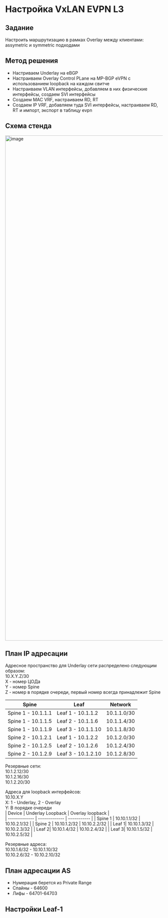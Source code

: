 # Настройка VxLAN EVPN L3

## Задание
Настроить маршрутизацию в рамках Overlay между клиентами: assymetric и symmetric подходами

## Метод решения
- Настриваем Underlay на eBGP
- Настраиваем Overlay Control PLane на MP-BGP eVPN c использованием loopback на каждом свитче
- Настраиваем VLAN интерфейсы, добавляем в них физические интерфейсы, создаем SVI интерфейсы
- Создаем MAC VRF, настраиваем RD, RT
- Создаем IP VRF, добавляем туда SVI интерфейсы, настраиваем RD, RT и импорт, экспорт в таблицу evpn

## Схема стенда

<img width="1612" alt="image" src="https://user-images.githubusercontent.com/116812447/216768217-c13f5d80-8997-4c34-ab15-6a17c4cdb50b.png">

## План IP адресации

 Адресное пространство для Underlay сети распределено следующим образом:   
 10.X.Y.Z/30  
 X - номер ЦОДа   
 Y - номер Spine   
 Z - номер в порядке очереди, первый номер всегда принадлежит Spine
 
| Spine  | Leaf | Network |
| ------------- | ------------- | ----------- |
| Spine 1 - 10.1.1.1  | Leaf 1 - 10.1.1.2  | 10.1.1.0/30 |
| Spine 1 - 10.1.1.5 | Leaf 2 - 10.1.1.6  | 10.1.1.4/30 |
| Spine 1 - 10.1.1.9 | Leaf 3 - 10.1.1.10  | 10.1.1.8/30 |
| Spine 2 - 10.1.2.1  | Leaf 1 - 10.1.2.2  | 10.1.2.0/30 |
| Spine 2 - 10.1.2.5 | Leaf 2 - 10.1.2.6  | 10.1.2.4/30 |
| Spine 2 - 10.1.2.9 | Leaf 3 - 10.1.2.10  | 10.1.2.8/30 |

Резервные сети:  
10.1.2.12/30  
10.1.2.16/30  
10.1.2.20/30  

Адреса для loopback интерфейсов:  
10.10.X.Y  
X: 1 - Underlay, 2 - Overlay  
Y: В порядке очереди  
| Device | Underlay Loopback | Overlay loopback |  
| ------------- | ------------- | ----------- |
| Spine 1  | 10.10.1.1/32  | 10.10.2.1/32 |
| Spine 2 | 10.10.1.2/32  | 10.10.2.2/32 |
| Leaf 1| 10.10.1.3/32  | 10.10.2.3/32 |
| Leaf 2| 10.10.1.4/32  | 10.10.2.4/32 |
| Leaf 3| 10.10.1.5/32  | 10.10.2.5/32 |

Резервные адреса:  
10.10.1.6/32 - 10.10.1.10/32  
10.10.2.6/32 - 10.10.2.10/32

## План адресации AS
- Нумерация берется из Private Range
- Спайны - 64600
- Лифы - 64701-64703

## Настройки Leaf-1
